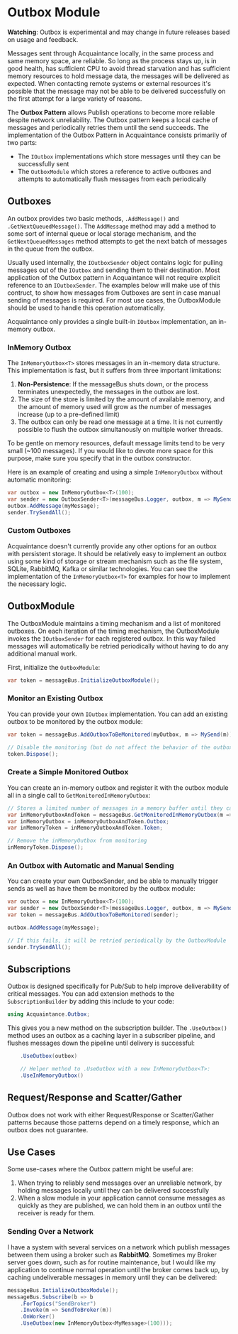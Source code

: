 # Outbox Module

**Watching**: Outbox is experimental and may change in future releases based on usage and feedback.

Messages sent through Acquaintance locally, in the same process and same memory space, are reliable. So long as the process stays up, is in good health, has sufficient CPU to avoid thread starvation and has sufficient memory resources to hold message data, the messages will be delivered as expected. When contacting remote systems or external resources it's possible that the message may not be able to be delivered successfully on the first attempt for a large variety of reasons.

The **Outbox Pattern** allows Publish operations to become more reliable despite network unreliability. The Outbox pattern keeps a local cache of messages and periodically retries them until the send succeeds. The implementation of the Outbox Pattern in Acquaintance consists primarily of two parts: 

* The `IOutbox` implementations which store messages until they can be successfully sent
* The `OutboxModule` which stores a reference to active outboxes and attempts to automatically flush messages from each periodically

## Outboxes

An outbox provides two basic methods, `.AddMessage()` and `.GetNextQueuedMessage()`. The `AddMessage` method may add a method to some sort of internal queue or local storage mechanism, and the `GetNextQueuedMessages` method attempts to get the next batch of messages in the queue from the outbox.

Usually used internally, the `IOutboxSender` object contains logic for pulling messages out of the `IOutbox` and sending them to their destination. Most application of the Outbox pattern in Acquaintance will not require explicit reference to an `IOutboxSender`. The examples below will make use of this contruct, to show how messages from Outboxes are sent in case manual sending of messages is required. For most use cases, the OutboxModule should be used to handle this operation automatically.

Acquaintance only provides a single built-in `IOutbox` implementation, an in-memory outbox.

### InMemory Outbox

The `InMemoryOutbox<T>` stores messages in an in-memory data structure. This implementation is fast, but it suffers from three important limitations:

1. **Non-Persistence**: If the messageBus shuts down, or the process terminates unexpectedly, the messages in the outbox are lost.
1. The size of the store is limited by the amount of available memory, and the amount of memory used will grow as the number of messages increase (up to a pre-defined limit)
1. The outbox can only be read one message at a time. It is not currently possible to flush the outbox simultanously on multiple worker threads.

To be gentle on memory resources, default message limits tend to be very small (~100 messages). If you would like to devote more space for this purpose, make sure you specify that in the outbox constructor.

Here is an example of creating and using a simple `InMemoryOutbox` without automatic monitoring:

```csharp
var outbox = new InMemoryOutbox<T>(100);
var sender = new OutboxSender<T>(messageBus.Logger, outbox, m => MySend(m));
outbox.AddMessage(myMessage);
sender.TrySendAll();
```

### Custom Outboxes

Acquaintance doesn't currently provide any other options for an outbox with persistent storage. It should be relatively easy to implement an outbox using some kind of storage or stream mechanism such as the file system, SQLite, RabbitMQ, Kafka or similar technologies. You can see the implementation of the `InMemoryOutbox<T>` for examples for how to implement the necessary logic.

## OutboxModule

The OutboxModule maintains a timing mechanism and a list of monitored outboxes. On each iteration of the timing mechanism, the OutboxModule invokes the `IOutboxSender` for each registered outbox. In this way failed messages will automatically be retried periodically without having to do any additional manual work.

First, initialize the `OutboxModule`:

```csharp
var token = messageBus.InitializeOutboxModule();
```

### Monitor an Existing Outbox

You can provide your own `IOutbox` implementation. You can add an existing outbox to be monitored by the outbox module:

```csharp
var token = messageBus.AddOutboxToBeMonitored(myOutbox, m => MySend(m));

// Disable the monitoring (but do not affect the behavior of the outbox)
token.Dispose();
```

### Create a Simple Monitored Outbox

You can create an in-memory outbox and register it with the outbox module all in a single call to `GetMonitoredInMemoryOutbox`:

```csharp
// Stores a limited number of messages in a memory buffer until they can be sent succesfully
var inMemoryOutboxAndToken = messageBus.GetMonitoredInMemoryOutbox(m => MySend(m));
var inMemoryOutbox = inMemoryOutboxAndToken.Outbox;
var inMemoryToken = inMemoryOutboxAndToken.Token;

// Remove the inMemoryOutbox from monitoring
inMemoryToken.Dispose();
```

### An Outbox with Automatic and Manual Sending

You can create your own OutboxSender, and be able to manually trigger sends as well as have them be monitored by the outbox module:

```csharp
var outbox = new InMemoryOutbox<T>(100);
var sender = new OutboxSender<T>(messageBus.Logger, outbox, m => MySend(m));
var token = messageBus.AddOutboxToBeMonitored(sender);

outbox.AddMessage(myMessage);

// If this fails, it will be retried periodically by the OutboxModule
sender.TrySendAll();
```

## Subscriptions

Outbox is designed specifically for Pub/Sub to help improve deliverability of critical messages. You can add extension methods to the `SubscriptionBuilder` by adding this include to your code:

```csharp
using Acquaintance.Outbox;
```

This gives you a new method on the subscription builder. The `.UseOutbox()` method uses an outbox as a caching layer in a subscriber pipeline, and flushes messages down the pipeline until delivery is successful:

```csharp
    .UseOutbox(outbox)

    // Helper method to .UseOutbox with a new InMemoryOutbox<T>:
    .UseInMemoryOutbox()
```

## Request/Response and Scatter/Gather

Outbox does not work with either Request/Response or Scatter/Gather patterns because those patterns depend on a timely response, which an outbox does not guarantee.

## Use Cases

Some use-cases where the Outbox pattern might be useful are:

1. When trying to reliably send messages over an unreliable network, by holding messages locally until they can be delivered successfully
1. When a slow module in your application cannot consume messages as quickly as they are published, we can hold them in an outbox until the receiver is ready for them.

### Sending Over a Network

I have a system with several services on a network which publish messages between them using a broker such as **RabbitMQ**. Sometimes my Broker server goes down, such as for routine maintenance, but I would like my application to continue normal operation until the broker comes back up, by caching undeliverable messages in memory until they can be delivered:

```csharp
messageBus.IntializeOutboxModule();
messageBus.Subscribe(b => b
    .ForTopics("SendBroker")
    .Invoke(m => SendToBroker(m))
    .OnWorker()
    .UseOutbox(new InMemoryOutbox<MyMessage>(100)));
```

